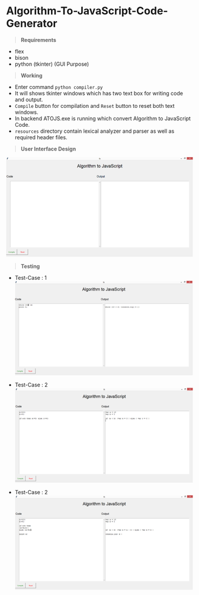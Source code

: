 # Algorithm-To-JavaScript-Code-Generator

 >**Requirements**
 - flex
 - bison
 - python (tkinter) (GUI Purpose)
 
 >**Working**
 - Enter command ```python compiler.py```
 - It will shows tkinter windows which has two text box for writing code and output.
 - ```Compile``` button for compilation and ```Reset``` button to reset both text windows.
 - In backend ATOJS.exe is running which convert Algorithm to JavaScript Code.
 - ```resources``` directory contain lexical analyzer and parser as well as required header files.
 
 >**User Interface Design**
 
 <img src="https://github.com/CNPATADIYA/Algorithm-To-JavaScript-Code-Generator/blob/main/images/UI.png?raw=true"></img>
 
 
 >**Testing**
 
 - Test-Case : 1
 <img src="https://github.com/CNPATADIYA/Algorithm-To-JavaScript-Code-Generator/blob/main/images/Test_1.png?raw=true"></img>
 
 - Test-Case : 2
 <img src="https://github.com/CNPATADIYA/Algorithm-To-JavaScript-Code-Generator/blob/main/images/Test_2.png?raw=true"></img>
 
 - Test-Case : 2
 <img src="https://github.com/CNPATADIYA/Algorithm-To-JavaScript-Code-Generator/blob/main/images/Test_3.png?raw=true"></img>
